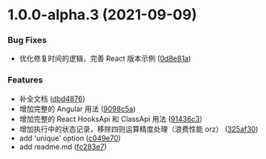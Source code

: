 # 1.0.0-alpha.3 (2021-09-09)


### Bug Fixes

* 优化修复时间的逻辑，完善 React 版本示例 ([0d8e81a](https://github.com/MonchiLin/countdown/commit/0d8e81a38e0723f72ed19cc861dfa3bd176f6b31))


### Features

* 补全文档 ([dbd4876](https://github.com/MonchiLin/countdown/commit/dbd4876ed9940bdb75bed3a7c8d5666de57a577c))
* 增加完整的 Angular 用法 ([9098c5a](https://github.com/MonchiLin/countdown/commit/9098c5ab95fa908477dc29443cc2a91c65c9ddff))
* 增加完整的 React HooksApi 和 ClassApi 用法 ([91436c3](https://github.com/MonchiLin/countdown/commit/91436c372268a9219247bf271d79a4a98f7071f0))
* 增加执行中的状态记录，移除四则运算精度处理（浪费性能 orz） ([325af30](https://github.com/MonchiLin/countdown/commit/325af30d8624713954000781ec1dd0e06fb77460))
* add 'unique' option ([c049e70](https://github.com/MonchiLin/countdown/commit/c049e70fd297f01f1fec7bd78590b56f741536a0))
* add readme.md ([fc283e7](https://github.com/MonchiLin/countdown/commit/fc283e7e00216fe538a86cf15b3fe1f649613199))




